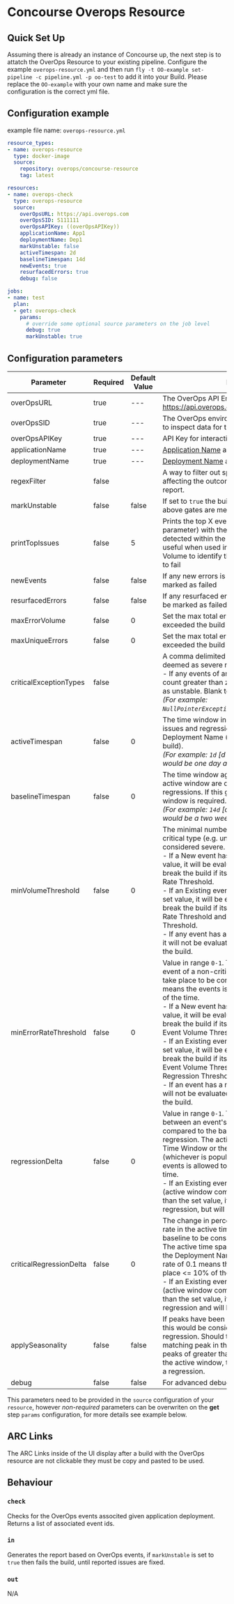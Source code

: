 # Concourse Overops Resource

## Quick Set Up

Assuming there is already an instance of Concourse up, the next step is to attatch the OverOps Resource to your existing pipeline. Configure the example ```overops-resource.yml``` and then run ```fly -t OO-example set-pipeline -c pipeline.yml -p oo-test``` to add it into your Build. Please replace the ```OO-example``` with your own name and make sure the configuration is the correct yml file.

## Configuration example

example file name: `overops-resource.yml`

```yaml
resource_types:
- name: overops-resource
  type: docker-image
  source:
    repository: overops/concourse-resource
    tag: latest

resources:
- name: overops-check
  type: overops-resource
  source:
    overOpsURL: https://api.overops.com
    overOpsSID: S111111
    overOpsAPIKey: ((overOpsAPIKey))
    applicationName: App1
    deploymentName: Dep1
    markUnstable: false
    activeTimespan: 2d
    baselineTimespan: 14d
    newEvents: true
    resurfacedErrors: true
    debug: false

jobs:
- name: test
  plan:
  - get: overops-check
    params:
      # override some optional source parameters on the job level
      debug: true
      markUnstable: true
```
## Configuration parameters

Parameter | Required | Default Value | Description
---------|----------|---------|---------
overOpsURL | true | --- | The OverOps API Endpoint(Saas: https://api.overops.com)
overOpsSID | true | --- | The OverOps environment identifier (e.g S4567) to inspect data for this build
overOpsAPIKey | true | --- | API Key for interaction with OverOps API
applicationName | true | --- | [Application Name](https://doc.overops.com/docs/naming-your-application-server-deployment) as specified in OverOps
deploymentName  | true | --- | [Deployment Name](https://doc.overops.com/docs/naming-your-application-server-deployment) as specified in OverOps
regexFilter     | false | | A way to filter out specific event types from affecting the outcome of the OverOps Reliability report.
markUnstable    | false | false | If set to `true` the build will be failed if any of the above gates are met
printTopIssues  | false | 5 | Prints the top X events (as provided by this parameter) with the highest volume of errors detected within the active time window, This is useful when used in conjunction with Max Error Volume to identify the errors which caused a build to fail
newEvents       | false | false | If any new errors is detected, the build will be marked as failed
resurfacedErrors| false | false | If any resurfaced errors is detected, the build will be marked as failed
maxErrorVolume  | false | 0     | Set the max total error volume allowed. If exceeded the build will be marked as failed
maxUniqueErrors | false | 0     | Set the max total error volume allowed. If exceeded the build will be marked as failed
criticalExceptionTypes | false | | A comma delimited list of exception types that are deemed as severe regardless of their volume.<br>- If any events of any exceptions listed have a count greater than zero, the build will be marked as unstable. Blank to skip this test.<br>*(For example: `NullPointerException,IndexOutOfBoundsException`)*
activeTimespan  | false | 0 | The time window inspected to search for new issues and regressions. Set to zero to use the Deployment Name (which would be the current build).<br>_(For example: `1d` [d - day, h - hour, m - minute] would be one day active time window)_
baselineTimespan| false | 0 | The time window against which events in the active window are compared to test for regressions. If this gate is used, baseline time window is required.<br>_(For example: `14d` [d - day, h - hour, m - minute] would be a two week baseline time window.)_
minVolumeThreshold| false | 0 | The minimal number of times an event of a non-critical type (e.g. uncaught) must take place to be considered severe.<br>  - If a New event has a count greater than the set value, it will be evaluated as severe and could break the build if its event rate is above the Event Rate Threshold.<br> - If an Existing event has a count greater than the set value, it will be evaluated as severe and could break the build if its event rate is above the Event Rate Threshold and the Critical Regression Threshold.<br> - If any event has a count less than the set value, it will not be evaluated as severe and will not break the build.
minErrorRateThreshold| false | 0 | Value in range `0-1`. The minimum rate at which event of a non-critical type (e.g. uncaught) must take place to be considered severe. A rate of 0.1 means the events is allowed to take place <= 10% of the time.<br>- If a New event has a rate greater than the set value, it will be evaluated as severe and could break the build if its event volume is above the Event Volume Threshold. <br>- If an Existing event has a rate greater than the set value, it will be evaluated as severe and could break the build if its event volume is above the Event Volume Threshold and the Critical Regression Threshold.<br>- If an event has a rate less than the set value, it will not be evaluated as severe and will not break the build.
regressionDelta | false | 0 | Value in range `0-1`. The change in percentage between an event's rate in the active time span compared to the baseline to be considered a regression. The active time span is the Active Time Window or the Deployment Name (whichever is populated). A rate of 0.1 means the events is allowed to take place <= 10% of the time.<br>- If an Existing event has an error rate delta (active window compared to baseline) greater than the set value, it will be marked as a regression, but will not break the build.
criticalRegressionDelta | false | 0 | The change in percentage between an event's rate in the active time span compared to the baseline to be considered a critical regression. The active time span is the Active Time Window or the Deployment Name (whichever is populated). A rate of 0.1 means the events is allowed to take place <= 10% of the time.<br>- If an Existing event has an error rate delta (active window compared to baseline) greater than the set value, it will be marked as a severe regression and will break the build.
applySeasonality | false | false | If peaks have been seen in baseline window, then this would be considered normal and not a regression. Should the plugin identify an equal or matching peak in the baseline time window, or two peaks of greater than 50% of the volume seen in the active window, the event will not be marked as a regression.
debug | false | false | For advanced debugging purposes only

This parameters need to be provided in the `source` configuration of your `resource`,
however _non-required_ parameters can be overwriten on the **get** step `params` configuration,
for more details see example below.

## ARC Links

The ARC Links inside of the UI display after a build with the OverOps resource are not clickable they must be copy and pasted to be used.

## Behaviour

### `check`

Checks for the OverOps events associted given application deployment. Returns a list of associated event ids.

### `in`

Generates the report based on OverOps events, if `markUnstable` is set to `true` then fails the build, until reported issues are fixed.

### `out`

N/A
